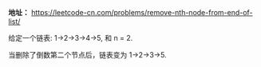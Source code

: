 **地址：**
https://leetcode-cn.com/problems/remove-nth-node-from-end-of-list/

给定一个链表: 1->2->3->4->5, 和 n = 2.

当删除了倒数第二个节点后，链表变为 1->2->3->5.